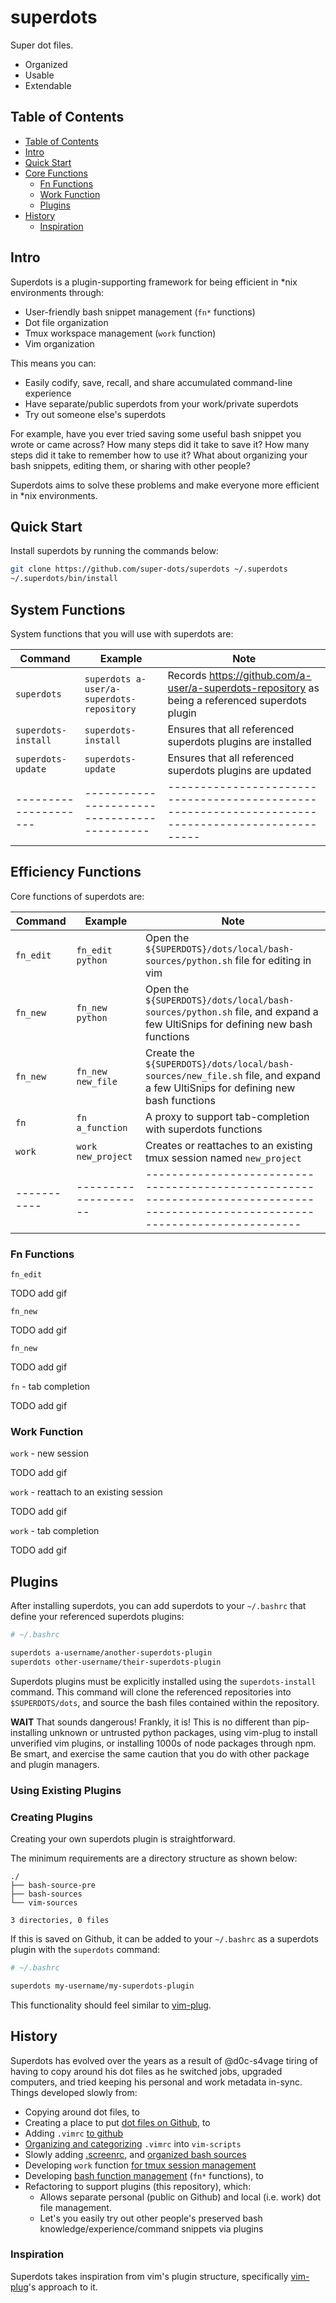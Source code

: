 # superdots

Super dot files.

* Organized
* Usable
* Extendable

## Table of Contents

- [Table of Contents](#table-of-contents)
- [Intro](#intro)
- [Quick Start](#quick-start)
- [Core Functions](#core-functions)
  * [Fn Functions](#fn-functions)
  * [Work Function](#work-function)
  * [Plugins](#plugins)
- [History](#history)
  * [Inspiration](#inspiration)

## Intro

Superdots is a plugin-supporting framework for being efficient in \*nix
environments through:

* User-friendly bash snippet management (`fn*` functions)
* Dot file organization
* Tmux workspace management (`work` function)
* Vim organization

This means you can:

* Easily codify, save, recall, and share accumulated command-line experience
* Have separate/public superdots from your work/private superdots
* Try out someone else's superdots

For example, have you ever tried saving some useful bash snippet you
wrote or came across? How many steps did it take to save it? How many steps did
it take to remember how to use it? What about organizing your bash snippets,
editing them, or sharing with other people?

Superdots aims to solve these problems and make everyone more efficient in
\*nix environments.

## Quick Start

Install superdots by running the commands below:

```bash
git clone https://github.com/super-dots/superdots ~/.superdots
~/.superdots/bin/install
```

## System Functions

System functions that you will use with superdots are:

| Command             | Example                                   | Note                                                                                            |
|---------------------|-------------------------------------------|-------------------------------------------------------------------------------------------------|
| `superdots`         | `superdots a-user/a-superdots-repository` | Records https://github.com/a-user/a-superdots-repository as being a referenced superdots plugin |
| `superdots-install` | `superdots-install`                       | Ensures that all referenced superdots plugins are installed                                     |
| `superdots-update`  | `superdots-update`                        | Ensures that all referenced superdots plugins are updated                                       |
|---------------------|-------------------------------------------|-------------------------------------------------------------------------------------------------|

## Efficiency Functions

Core functions of superdots are:

| Command   | Example            | Note                                                                                                                           |
|-----------|--------------------|--------------------------------------------------------------------------------------------------------------------------------|
| `fn_edit` | `fn_edit python`   | Open the `${SUPERDOTS}/dots/local/bash-sources/python.sh` file for editing in vim                                              |
| `fn_new`  | `fn_new python`    | Open the `${SUPERDOTS}/dots/local/bash-sources/python.sh` file, and expand a few UltiSnips for defining new bash functions     |
| `fn_new`  | `fn_new new_file`  | Create the `${SUPERDOTS}/dots/local/bash-sources/new_file.sh` file, and expand a few UltiSnips for defining new bash functions |
| `fn`      | `fn a_function`    | A proxy to support tab-completion with superdots functions                                                                     |
| `work`    | `work new_project` | Creates or reattaches to an existing tmux session named `new_project`                                                          |
|-----------|--------------------|--------------------------------------------------------------------------------------------------------------------------------|

### Fn Functions

`fn_edit`

TODO add gif

`fn_new`

TODO add gif

`fn_new`

TODO add gif

`fn` - tab completion

TODO add gif

### Work Function

`work` - new session

TODO add gif

`work` - reattach to an existing session

TODO add gif

`work` - tab completion

TODO add gif

## Plugins

After installing superdots, you can add superdots to your `~/.bashrc` that
define your referenced superdots plugins:

```bash
# ~/.bashrc

superdots a-username/another-superdots-plugin
superdots other-username/their-superdots-plugin
```

Superdots plugins must be explicitly installed using the `superdots-install`
command. This command will clone the referenced repositories into
`$SUPERDOTS/dots`, and source the bash files contained within the repository.

**WAIT** That sounds dangerous! Frankly, it is! This is no different than
pip-installing unknown or untrusted python packages, using vim-plug to install
unverified vim plugins, or installing 1000s of node packages through npm. Be
smart, and exercise the same caution that you do with other package and plugin
managers.

### Using Existing Plugins

### Creating Plugins

Creating your own superdots plugin is straightforward.

The minimum requirements are a directory structure as shown below:

```
./
├── bash-source-pre
├── bash-sources
└── vim-sources

3 directories, 0 files
```

If this is saved on Github, it can be added to your `~/.bashrc` as a superdots
plugin with the `superdots` command:

```bash
# ~/.bashrc

superdots my-username/my-superdots-plugin
```

This functionality should feel similar to [vim-plug](https://github.com/junegunn/vim-plug).

## History

Superdots has evolved over the years as a result of @d0c-s4vage tiring of
having to copy around his dot files as he switched jobs, upgraded computers,
and tried keeping his personal and work metadata in-sync. Things developed
slowly from:

* Copying around dot files, to
* Creating a place to put [dot files on Github](https://github.com/d0c-s4vage/superdots/commit/19ab35560ea0e0e2dfccb2e233d8ad514e04621d), to
* Adding `.vimrc` [to github](https://github.com/d0c-s4vage/superdots/commit/106dfe55950f58c819cc8b50998d3e5d124a0cff)
* [Organizing and categorizing](https://github.com/d0c-s4vage/superdots/commit/81c8dd245a370960a01510a6a511cb7757aa8d2d) `.vimrc` into `vim-scripts`
* Slowly adding [.screenrc](https://github.com/d0c-s4vage/superdots/commit/a16db13babc2fa478fd8ac048a34f1c873114d54), and [organized bash sources](https://github.com/d0c-s4vage/superdots/commit/c8f98cfa1525c01bcad660ee497220ce9addee61) 
* Developing `work` function [for tmux session management](https://github.com/d0c-s4vage/superdots/commit/bf2b25f88d30133a48723595ac54983175384df6#diff-51ee3d2b64fe89b649ef89f583d29ab5R4)
* Developing [bash function management](https://github.com/d0c-s4vage/superdots/commit/f07bf231ee014e2b72a86a6625ef2887ef29d58a) (`fn*` functions), to
* Refactoring to support plugins (this repository), which:
  * Allows separate personal (public on Github) and local (i.e. work) dot file
    management.
  * Let's you easily try out other people's preserved bash knowledge/experience/command snippets via plugins

### Inspiration

Superdots takes inspiration from vim's plugin structure, specifically
[vim-plug](https://github.com/junegunn/vim-plug)'s approach to it.
